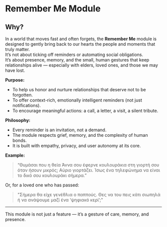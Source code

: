 # Remember Me Module

## Why?

In a world that moves fast and often forgets, the **Remember Me** module is designed to gently bring back to our hearts the people and moments that truly matter.  
It’s not about ticking off reminders or automating social obligations.  
It’s about presence, memory, and the small, human gestures that keep relationships alive — especially with elders, loved ones, and those we may have lost.

**Purpose:**
- To help us honor and nurture relationships that deserve not to be forgotten.
- To offer context-rich, emotionally intelligent reminders (not just notifications).
- To encourage meaningful actions: a call, a letter, a visit, a silent tribute.

**Philosophy:**
- Every reminder is an invitation, not a demand.
- The module respects grief, memory, and the complexity of human bonds.
- It is built with empathy, privacy, and user autonomy at its core.

**Example:**
> “Θυμάσαι που η θεία Άννα σου έφερνε κουλουράκια στη γιορτή σου όταν ήσουν μικρός; Αύριο γιορτάζει. Ίσως ένα τηλεφώνημα να είναι το δικό σου κουλουράκι σήμερα.”

Or, for a loved one who has passed:
> "Σήμερα θα είχε γενέθλια ο παππούς. Θες να του πεις κάτι σιωπηλά ή να ανάψουμε μαζί ένα ‘ψηφιακό κερί’;"

---

This module is not just a feature — it’s a gesture of care, memory, and presence.
